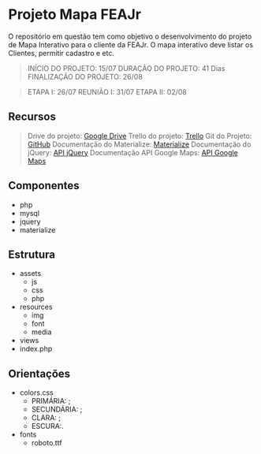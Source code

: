 # Projeto Mapa FEAJr

O repositório em questão tem como objetivo o desenvolvimento do projeto de Mapa Interativo para o cliente da FEAJr. 
O mapa interativo deve listar os Clientes, permitir cadastro e etc.

> INÍCIO DO PROJETO: 15/07
> DURAÇÃO DO PROJETO: 41 Dias
> FINALIZAÇÃO DO PROJETO: 26/08

> ETAPA I: 26/07
> REUNIÃO I: 31/07
> ETAPA II: 02/08

## Recursos

>Drive do projeto: 
[Google Drive](https://drive.google.com/open?id=1shWh_yEVYXMjG8lTwzJIrAhvfh3jsXVM)
>Trello do projeto: 
[Trello](https://drive.google.com/open?id=1shWh_yEVYXMjG8lTwzJIrAhvfh3jsXVM)
>Git do Projeto: 
[GitHub](https://github.com/MajorMonge/MapaFeaJR)
>Documentação do Materialize: 
[Materialize](https://materializecss.com/)
>Documentação do jQuery: 
[API jQuery](https://api.jquery.com/)
>Documentação API Google Maps: 
[API Google Maps](https://developers.google.com/maps/documentation/javascript/tutorial)

## Componentes

- php
- mysql
- jquery
- materialize

## Estrutura

- assets
    - js
    - css
    - php
- resources
    - img
    - font
    - media
- views
- index.php

## Orientações

- colors.css
    - PRIMÁRIA: ;
    - SECUNDÁRIA: ;
    - CLARA: ;
    - ESCURA:.
- fonts
    - roboto.ttf
    
